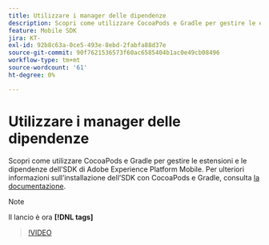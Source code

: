 ```yaml
---
title: Utilizzare i manager delle dipendenze
description: Scopri come utilizzare CocoaPods e Gradle per gestire le estensioni e le dipendenze dell’SDK di Mobile.
feature: Mobile SDK
jira: KT-
exl-id: 92b8c63a-0ce5-493e-8ebd-2fabfa88d37e
source-git-commit: 90f7621536573f60ac6585404b1ac0e49cb08496
workflow-type: tm+mt
source-wordcount: '61'
ht-degree: 0%

---
```


# Utilizzare i manager delle dipendenze

Scopri come utilizzare CocoaPods e Gradle per gestire le estensioni e le dipendenze dell’SDK di Adobe Experience Platform Mobile. Per ulteriori informazioni sull’installazione dell’SDK con CocoaPods e Gradle, consulta [la documentazione](https://developer.adobe.com/client-sdks/documentation/getting-started/get-the-sdk/).

>[!NOTE]
>
> Il lancio è ora **[!DNL tags]**

>[!VIDEO](https://video.tv.adobe.com/v/26263/?quality=12&learn=on)
